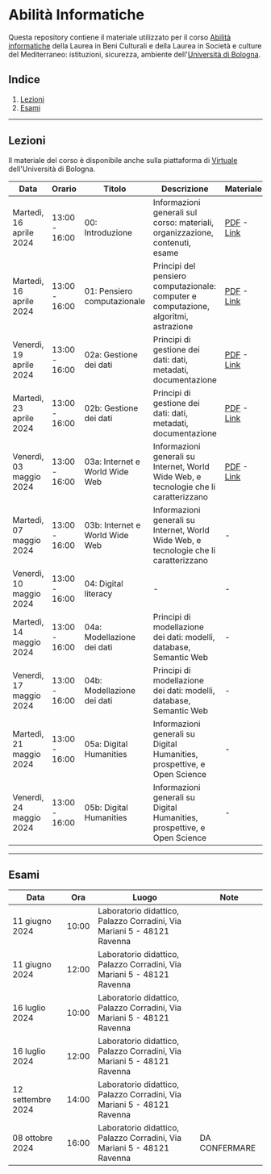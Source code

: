 # Abilità Informatiche
Questa repository contiene il materiale utilizzato per il corso [Abilità informatiche]([https://www.unibo.it/it/didattica/insegnamenti/insegnamento/2022/393680](https://www.unibo.it/it/didattica/insegnamenti/insegnamento/2023/455803)) della Laurea in Beni Culturali e della Laurea in Società e culture del Mediterraneo: istituzioni, sicurezza, ambiente dell'[Università di Bologna](http://www.unibo.it).

## Indice
1. [Lezioni](#lezioni)
2. [Esami](#esami)

***

## Lezioni
Il materiale del corso è disponibile anche sulla piattaforma di [Virtuale](https://virtuale.unibo.it) dell'Università di Bologna.

| Data | Orario | Titolo | Descrizione | Materiale |
|------|--------|--------|-------------|-----------|
| Martedì, 16 aprile 2024 | 13:00 - 16:00 | 00: Introduzione | Informazioni generali sul corso: materiali, organizzazione, contenuti, esame | [PDF](docs/slides/00_intro.pdf) - [Link](https://docs.google.com/presentation/d/142CbdGWNcUsOqhYuIJxT32_KusqinISKKF-vomKt9Gc/edit?usp=sharing) |
| Martedì, 16 aprile 2024 | 13:00 - 16:00 | 01: Pensiero computazionale | Principi del pensiero computazionale: computer e computazione, algoritmi, astrazione | [PDF](docs/slides/01_comp-think.pdf) - [Link](https://docs.google.com/presentation/d/1U5Z92UQsBTTEqTxCEuEueJk0mlMITumd_hPnXnXMsK4/edit?usp=sharing) |
| Venerdì, 19 aprile 2024 | 13:00 - 16:00 | 02a: Gestione dei dati | Principi di gestione dei dati: dati, metadati, documentazione | [PDF](docs/slides/02a_data-mana.pdf) - [Link](https://docs.google.com/presentation/d/19S-8VE-6GfbYDzY1WfBGOvfL9Y91qqP9__cvrRpnT-g/edit?usp=sharing) |
| Martedì, 23 aprile 2024 | 13:00 - 16:00 | 02b: Gestione dei dati | Principi di gestione dei dati: dati, metadati, documentazione | [PDF](docs/slides/02b_data-mana.pdf) - [Link](https://docs.google.com/presentation/d/1CohW8xsfk6Y91Qm-JMFn5bdoFZDBWRElIRNZfyHtLzg/edit?usp=sharing) |
| Venerdì, 03 maggio 2024 | 13:00 - 16:00 | 03a: Internet e World Wide Web | Informazioni generali su Internet, World Wide Web, e tecnologie che li caratterizzano | [PDF](docs/slides/03a_internet-www.pdf) - [Link](https://docs.google.com/presentation/d/1oDiqUJ5mZT7qph4ooOAKDAFc0WqYVE_dWdl_tG-7pu8/edit?usp=sharing) |
| Martedì, 07 maggio 2024 | 13:00 - 16:00 | 03b: Internet e World Wide Web | Informazioni generali su Internet, World Wide Web, e tecnologie che li caratterizzano | - |
| Venerdì, 10 maggio 2024 | 13:00 - 16:00 | 04: Digital literacy | - | - |
| Martedì, 14 maggio 2024 | 13:00 - 16:00 | 04a: Modellazione dei dati | Principi di modellazione dei dati: modelli, database, Semantic Web | - |
| Venerdì, 17 maggio 2024 | 13:00 - 16:00 | 04b: Modellazione dei dati | Principi di modellazione dei dati: modelli, database, Semantic Web | - |
| Martedì, 21 maggio 2024 | 13:00 - 16:00 | 05a: Digital Humanities | Informazioni generali su Digital Humanities, prospettive, e Open Science | - |
| Venerdì, 24 maggio 2024 | 13:00 - 16:00 | 05b: Digital Humanities | Informazioni generali su Digital Humanities, prospettive, e Open Science | - |

***

## Esami
| Data | Ora | Luogo | Note |
|------|-----|-------|------|
| 11 giugno 2024 | 10:00 | Laboratorio didattico, Palazzo Corradini, Via Mariani 5 - 48121 Ravenna | |
| 11 giugno 2024 | 12:00 | Laboratorio didattico, Palazzo Corradini, Via Mariani 5 - 48121 Ravenna | |
| 16 luglio 2024 | 10:00 | Laboratorio didattico, Palazzo Corradini, Via Mariani 5 - 48121 Ravenna | |
| 16 luglio 2024 | 12:00 | Laboratorio didattico, Palazzo Corradini, Via Mariani 5 - 48121 Ravenna | |
| 12 settembre 2024 | 14:00 | Laboratorio didattico, Palazzo Corradini, Via Mariani 5 - 48121 Ravenna | |
| 08 ottobre 2024 | 16:00 | Laboratorio didattico, Palazzo Corradini, Via Mariani 5 - 48121 Ravenna | DA CONFERMARE |
